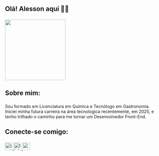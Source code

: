 <h2 align="left">Olá! Alesson aqui 🤘🏻</h2>

###

<div align="left">
  <img height="200" src="https://sdmntprwestus.oaiusercontent.com/files/00000000-2430-6230-9e6d-380bcc09ec81/raw?se=2025-06-04T04%3A36%3A09Z&sp=r&sv=2024-08-04&sr=b&scid=4f384a16-31c2-562d-9c6c-d3d8164dacbe&skoid=1e6af1bf-6b08-4a04-8919-15773e7e7024&sktid=a48cca56-e6da-484e-a814-9c849652bcb3&skt=2025-06-04T03%3A18%3A12Z&ske=2025-06-05T03%3A18%3A12Z&sks=b&skv=2024-08-04&sig=827T6eX/aa9P6Jj9Y8dG8TcRYBC26ndIDi190VRhJvg%3D"  />
</div>

###

<h2 align="left">Sobre mim:</h2>

###

<p align="left">Sou formado em Licenciatura em Química e Tecnólogo em Gastronomia. Iniciei minha futura carreira na área tecnologica recentemente, em 2025, e tenho trilhado o caminho para me tornar um Desenvolvedor Front-End.</p>

###

<h2 align="left">Conecte-se comigo:</h2>

###

<div align="left">
  <a href="https://www.instagram.com/alessonsardinha/" target="_blank">
    <img src="https://img.shields.io/static/v1?message=Instagram&logo=instagram&label=&color=126388&logoColor=b&labelColor=&style=flat" height="25" alt="instagram logo"  />
  </a>
  <a href="https://www.linkedin.com/in/alesson-sardinha-moraes-956b02332/" target="_blank">
    <img src="https://img.shields.io/static/v1?message=LinkedIn&logo=linkedin&label=&color=126388&logoColor=white&labelColor=&style=flat" height="25" alt="linkedin logo"  />
  </a>
  <a href="alesson.ifma2016@gmail.com" target="_blank">
    <img src="https://img.shields.io/static/v1?message=Gmail&logo=gmail&label=&color=126388&logoColor=white&labelColor=&style=flat" height="25" alt="gmail logo"  />
  </a>
</div>

###
